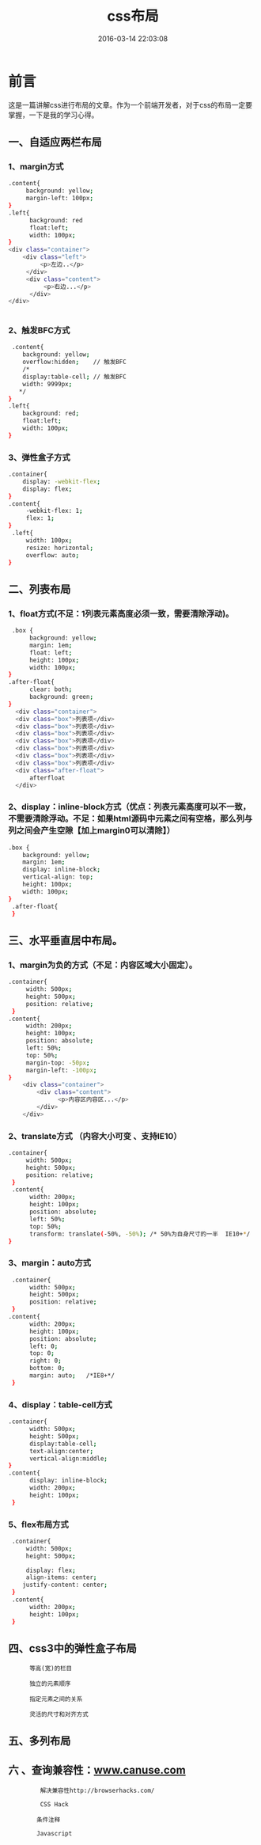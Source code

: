 ﻿---
title: css布局
date: 2016-03-14 22:03:08
tags:
---
# 前言
这是一篇讲解css进行布局的文章。作为一个前端开发者，对于css的布局一定要掌握，一下是我的学习心得。

## 一、自适应两栏布局

### 1、margin方式  
 
<!-- more -->
```bash
.content{
     background: yellow;
     margin-left: 100px;
}
.left{
      background: red
      float:left;
      width: 100px;
}
<div class="container">
    <div class="left">
         <p>左边..</p>
     </div>
     <div class="content">
          <p>右边...</p>
      </div>
</div>
   
```
### 2、触发BFC方式

```bash
 .content{
    background: yellow;
    overflow:hidden;    // 触发BFC
    /*
    display:table-cell; // 触发BFC
    width: 9999px;
   */
}
.left{
    background: red;
    float:left;
    width: 100px;
}
```

###  3、弹性盒子方式

```bash
.container{
    display: -webkit-flex;
    display: flex;
}
.content{
     -webkit-flex: 1;
     flex: 1;
}
 .left{
     width: 100px;
     resize: horizontal;
     overflow: auto;
}
```

## 二、列表布局
### 1、float方式(不足：1列表元素高度必须一致，需要清除浮动)。

```bash
 .box {
      background: yellow;
      margin: 1em;
      float: left;
      height: 100px;
      width: 100px;
}
.after-float{
      clear: both;
      background: green;
}
  <div class="container">
  <div class="box">列表项</div>
  <div class="box">列表项</div>
  <div class="box">列表项</div>
  <div class="box">列表项</div>
  <div class="box">列表项</div>
  <div class="box">列表项</div>
  <div class="box">列表项</div>
  <div class="after-float">
      afterfloat
  </div>
```

###  2、display：inline-block方式（优点：列表元素高度可以不一致，不需要清除浮动。不足：如果html源码中元素之间有空格，那么列与列之间会产生空隙【加上margin0可以清除】）
 
```bash  
.box {
    background: yellow;
    margin: 1em;
    display: inline-block;
    vertical-align: top;
    height: 100px;
    width: 100px;
}
 .after-float{
 } 
```

##  三、水平垂直居中布局。

### 1、margin为负的方式（不足：内容区域大小固定）。

```bash
.container{
     width: 500px;
     height: 500px;
     position: relative;
 }
.content{
     width: 200px;
     height: 100px;
     position: absolute;
     left: 50%;
     top: 50%;
     margin-top: -50px;
     margin-left: -100px;
}
    <div class="container">
        <div class="content">
              <p>内容区内容区...</p>
        </div>
    </div>
```

### 2、translate方式 （内容大小可变 、支持IE10）

```bash
.container{
     width: 500px;
     height: 500px;
     position: relative;
 }
 .content{
      width: 200px;
      height: 100px;
      position: absolute;
      left: 50%;
      top: 50%;
      transform: translate(-50%, -50%); /* 50%为自身尺寸的一半  IE10+*/
}
```

### 3、margin：auto方式

```bash
 .container{
      width: 500px;
      height: 500px;
      position: relative;
 }
.content{
      width: 200px;
      height: 100px;
      position: absolute;
      left: 0;
      top: 0;
      right: 0;
      bottom: 0;
      margin: auto;   /*IE8+*/
 }
```

###  4、display：table-cell方式

```bash
.container{
      width: 500px;
      height: 500px;
      display:table-cell;
      text-align:center;
      vertical-align:middle;
}
.content{
      display: inline-block;
      width: 200px;
      height: 100px;
 }
```

###  5、flex布局方式

```bash
 .container{
     width: 500px;
     height: 500px;

     display: flex;
     align-items: center;
    justify-content: center;
 }
 .content{
      width: 200px;
      height: 100px;
 }
```

##   四、css3中的弹性盒子布局

          等高(宽)的栏目
		  
          独立的元素顺序
		  
          指定元素之间的关系
		  
          灵活的尺寸和对齐方式

##  五、多列布局

##   六 、查询兼容性：www.canuse.com

             解决兼容性http://browserhacks.com/
			 
             CSS Hack
			 
            条件注释
			
			Javascript

